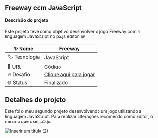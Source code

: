## Freeway com JavaScript 

#### Descrição do projeto
Este projeto teve como objetivo desenvolver o jogo Freeway com a linguagem JavaScript no p5.js editor. 😀


| :sparkles: Nome  | **Freeway**
| ----------  | --- |
| :label: Tecnologia | JavaScript
| :rocket: URL       | [Código](https://github.com/adrianycmc/freewayComJS)
| :fire: Desafio     | [Clique aqui para jogar](https://editor.p5js.org/adrianycmc/full/z9xKCQbOX)
| 🌐 Status | Finalizado


## Detalhes do projeto

Este foi o meu segundo projeto desenvolvendo um jogo utilizando a linguagem JavaScript.
Para realizar alterações recomendo como editor, o mesmo que usei, p5.js.

![Inserir um título (2)](https://user-images.githubusercontent.com/108768964/229605707-458711ac-b160-4037-b75a-b72efd604391.png)
